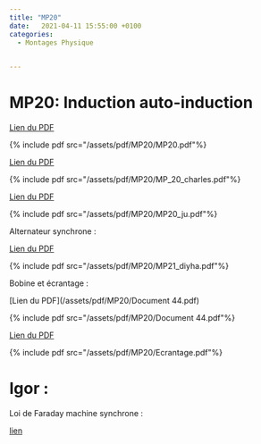 ```yaml
---
title: "MP20"
date:   2021-04-11 15:55:00 +0100
categories:
  - Montages Physique

  
---
```


# MP20: Induction auto-induction

[Lien du PDF](/assets/pdf/MP20/MP20.pdf)

{% include pdf src="/assets/pdf/MP20/MP20.pdf"%}

[Lien du PDF](/assets/pdf/MP20/MP_20_charles.pdf)

{% include pdf src="/assets/pdf/MP20/MP_20_charles.pdf"%}

[Lien du PDF](/assets/pdf/MP20/MP20_ju.pdf)

{% include pdf src="/assets/pdf/MP20/MP20_ju.pdf"%}

Alternateur synchrone :

[Lien du PDF](/assets/pdf/MP20/MP21_diyha.pdf)

{% include pdf src="/assets/pdf/MP20/MP21_diyha.pdf"%}

Bobine et écrantage :

[Lien du PDF](/assets/pdf/MP20/Document 44.pdf)

{% include pdf src="/assets/pdf/MP20/Document 44.pdf"%}

[Lien du PDF](/assets/pdf/MP20/Ecrantage.pdf)

{% include pdf src="/assets/pdf/MP20/Ecrantage.pdf"%}


# Igor :

Loi de Faraday machine synchrone :

<a href="/assets/pdf/MP12/093.1_GeneratriceSynchroneCaracterisationetFaraday.pxp" download>lien</a>
